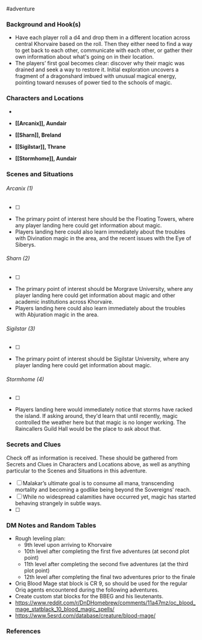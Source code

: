  #adventure 

### Background and Hook(s)

* Have each player roll a d4 and drop them in a different location across central Khorvaire based on the roll. Then they either need to find a way to get back to each other, communicate with each other, or gather their own information about what's going on in their location.
* The players’ first goal becomes clear: discover why their magic was drained and seek a way to restore it. Initial exploration uncovers a fragment of a dragonshard imbued with unusual magical energy, pointing toward nexuses of power tied to the schools of magic.

### Characters and Locations

* 

* **[[Arcanix]], Aundair**
* **[[Sharn]], Breland**
* **[[Sigilstar]], Thrane**
* **[[Stormhome]], Aundair**

### Scenes and Situations

###### Arcanix (1)
 - [ ] 
- The primary point of interest here should be the Floating Towers, where any player landing here could get information about magic.
- Players landing here could also learn immediately about the troubles with Divination magic in the area, and the recent issues with the Eye of Siberys.

###### Sharn (2)
 - [ ] 
- The primary point of interest should be Morgrave University, where any player landing here could get information about magic and other academic institutions across Khorvaire.
- Players landing here could also learn immediately about the troubles with Abjuration magic in the area.

###### Sigilstar (3)
 - [ ] 
- The primary point of interest should be Sigilstar University, where any player landing here could get information about magic.

###### Stormhome (4)
 - [ ] 
- Players landing here would immediately notice that storms have racked the island. If asking around, they'd learn that until recently, magic controlled the weather here but that magic is no longer working. The Raincallers Guild Hall would be the place to ask about that.

### Secrets and Clues
Check off as information is received. These should be gathered from Secrets and Clues in Characters and Locations above, as well as anything particular to the Scenes and Situations in this adventure.

 - [ ]  Malakar’s ultimate goal is to consume all mana, transcending mortality and becoming a godlike being beyond the Sovereigns’ reach.
 - [ ]  While no widespread calamities have occurred yet, magic has started behaving strangely in subtle ways.
 - [ ]  

### DM Notes and Random Tables

- Rough leveling plan:
	- 9th level upon arriving to Khorvaire
	- 10th level after completing the first five adventures (at second plot point)
	- 11th level after completing the second five adventures (at the third plot point)
	- 12th level after completing the final two adventures prior to the finale
- Oriq Blood Mage stat block is CR 9, so should be used for the regular Oriq agents encountered during the following adventures.
- Create custom stat blocks for the BBEG and his lieutenants.
- https://www.reddit.com/r/DnDHomebrew/comments/11a47mz/oc_blood_mage_statblack_10_blood_magic_spells/
- https://www.5esrd.com/database/creature/blood-mage/

### References

